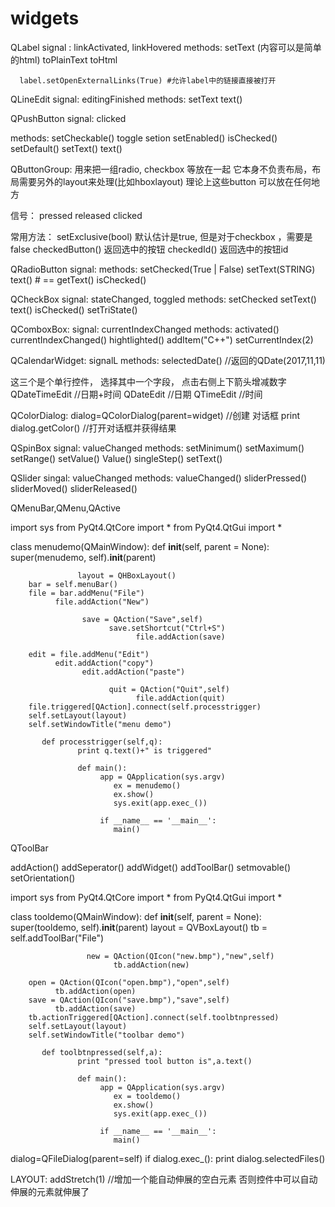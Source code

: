 # widgets

QLabel
  signal  : linkActivated, linkHovered
  methods:
    setText (内容可以是简单的html)
    toPlainText
    toHtml

      label.setOpenExternalLinks(True) #允许label中的链接直接被打开




QLineEdit
  signal:  editingFinished
  methods:
    setText
    text()

QPushButton
  signal:  clicked
  
  methods:
    setCheckable()
    toggle
    setion
    setEnabled()
    isChecked()
    setDefault()
    setText()
    text()

QButtonGroup:
  用来把一组radio, checkbox 等放在一起
  它本身不负责布局，布局需要另外的layout来处理(比如hboxlayout)
  理论上这些button 可以放在任何地方

  信号： 
    pressed
    released
    clicked

  常用方法： 
    setExclusive(bool) 默认估计是true, 但是对于checkbox ，需要是false
    checkedButton() 返回选中的按钮
    checkedId() 返回选中的按钮id
  



QRadioButton
  signal:
  methods:
    setChecked(True | False)
    setText(STRING)
    text()  # == getText()
    isChecked()

QCheckBox
  signal: stateChanged, toggled
  methods:
    setChecked
    setText()
    text()
    isChecked()
    setTriState()

QComboxBox:
  signal: currentIndexChanged
  methods:
      activated()
      currentIndexChanged()
      hightlighted()
      addItem("C++")
      setCurrentIndex(2)
      
QCalendarWidget:
  signalL
  methods:
    selectedDate() //返回的QDate(2017,11,11)

这三个是个单行控件， 选择其中一个字段， 点击右侧上下箭头增减数字
QDateTimeEdit //日期+时间
QDateEdit //日期
QTimeEdit //时间
    


QColorDialog:
  dialog=QColorDialog(parent=widget) //创建 对话框
  print dialog.getColor() //打开对话框并获得结果



QSpinBox
  signal: valueChanged
  methods:
      setMinimum()
      setMaximum()
      setRange()
      setValue()
      Value()
      singleStep()
      setText()

QSlider
  singal: valueChanged
  methods:
    valueChanged()
    sliderPressed()
    sliderMoved()
    sliderReleased()
      
QMenuBar,QMenu,QActive

import sys
from PyQt4.QtCore import *
from PyQt4.QtGui import *

class menudemo(QMainWindow):
     def __init__(self, parent = None):
             super(menudemo, self).__init__(parent)
                
                   layout = QHBoxLayout()
        bar = self.menuBar()
        file = bar.addMenu("File")
              file.addAction("New")
                  
                    save = QAction("Save",self)
                          save.setShortcut("Ctrl+S")
                                file.addAction(save)
      
        edit = file.addMenu("Edit")
              edit.addAction("copy")
                    edit.addAction("paste")
                        
                          quit = QAction("Quit",self) 
                                file.addAction(quit)
        file.triggered[QAction].connect(self.processtrigger)
        self.setLayout(layout)
        self.setWindowTitle("menu demo")
            
           def processtrigger(self,q):
                   print q.text()+" is triggered"
                      
                   def main():
                        app = QApplication(sys.argv)
                           ex = menudemo()
                           ex.show()
                           sys.exit(app.exec_())
                          
                        if __name__ == '__main__':
                           main()

QToolBar

  addAction()
  addSeperator()
  addWidget()
  addToolBar()
  setmovable()
  setOrientation()
    

  import sys
  from PyQt4.QtCore import *
  from PyQt4.QtGui import *

  class tooldemo(QMainWindow):
       def __init__(self, parent = None):
               super(tooldemo, self).__init__(parent)
                     layout = QVBoxLayout()
                     tb = self.addToolBar("File")
                  
                     new = QAction(QIcon("new.bmp"),"new",self)
                           tb.addAction(new)
      
        open = QAction(QIcon("open.bmp"),"open",self)
              tb.addAction(open)
        save = QAction(QIcon("save.bmp"),"save",self)
              tb.addAction(save)
        tb.actionTriggered[QAction].connect(self.toolbtnpressed)
        self.setLayout(layout)
        self.setWindowTitle("toolbar demo")
            
           def toolbtnpressed(self,a):
                   print "pressed tool button is",a.text()
                      
                   def main():
                        app = QApplication(sys.argv)
                           ex = tooldemo()
                           ex.show()
                           sys.exit(app.exec_())
                          
                        if __name__ == '__main__':
                           main()




dialog=QFileDialog(parent=self)
  if dialog.exec_():
  print dialog.selectedFiles()



LAYOUT:
  addStretch(1) //增加一个能自动伸展的空白元素
    否则控件中可以自动伸展的元素就伸展了


